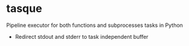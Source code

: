 # tasque
Pipeline executor for both functions and subprocesses tasks in Python

- Redirect stdout and stderr to task independent buffer